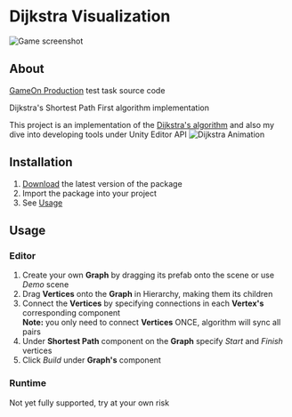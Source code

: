# Dijkstra Visualization

![Game screenshot](https://imgur.com/U2VmTOB.png)
## About
[GameOn Production](https://www.gameonproduction.com/) test task source code

Dijkstra's Shortest Path First algorithm implementation

This project is an implementation of the [Dijkstra's algorithm](https://en.wikipedia.org/wiki/Dijkstra%27s_algorithm) and also my dive into developing tools under Unity Editor API
![Dijkstra Animation](https://upload.wikimedia.org/wikipedia/commons/5/57/Dijkstra_Animation.gif)

## Installation
1. [Download](https://github.com/cornflux-cmd/dijkstra-visualization/releases/latest) the latest version of the package
2. Import the package into your project
3. See [Usage](#usage)

## Usage
### Editor
1. Create your own **Graph** by dragging its prefab onto the scene or use *Demo* scene
2. Drag **Vertices** onto the **Graph** in Hierarchy, making them its children
3. Connect the **Vertices** by specifying connections in each **Vertex's** corresponding component  
**Note:** you only need to connect **Vertices** ONCE, algorithm will sync all pairs
4. Under **Shortest Path** component on the **Graph** specify *Start* and *Finish* vertices
5. Click *Build* under **Graph's** component

### Runtime
Not yet fully supported, try at your own risk
